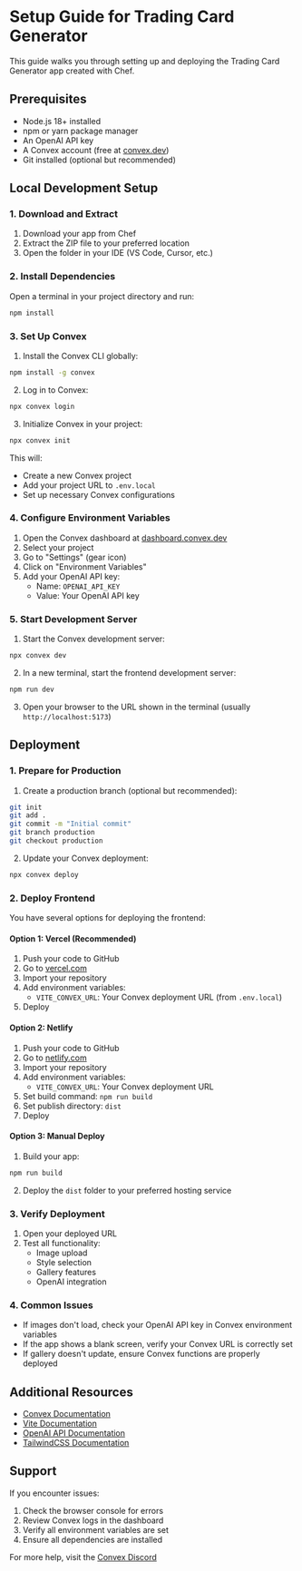 # Setup Guide for Trading Card Generator

This guide walks you through setting up and deploying the Trading Card Generator app created with Chef.

## Prerequisites

- Node.js 18+ installed
- npm or yarn package manager
- An OpenAI API key
- A Convex account (free at [convex.dev](https://dashboard.convex.dev))
- Git installed (optional but recommended)

## Local Development Setup

### 1. Download and Extract

1. Download your app from Chef
2. Extract the ZIP file to your preferred location
3. Open the folder in your IDE (VS Code, Cursor, etc.)

### 2. Install Dependencies

Open a terminal in your project directory and run:

```bash
npm install
```

### 3. Set Up Convex

1. Install the Convex CLI globally:
```bash
npm install -g convex
```

2. Log in to Convex:
```bash
npx convex login
```

3. Initialize Convex in your project:
```bash
npx convex init
```

This will:
- Create a new Convex project
- Add your project URL to `.env.local`
- Set up necessary Convex configurations

### 4. Configure Environment Variables

1. Open the Convex dashboard at [dashboard.convex.dev](https://dashboard.convex.dev)
2. Select your project
3. Go to "Settings" (gear icon)
4. Click on "Environment Variables"
5. Add your OpenAI API key:
   - Name: `OPENAI_API_KEY`
   - Value: Your OpenAI API key

### 5. Start Development Server

1. Start the Convex development server:
```bash
npx convex dev
```

2. In a new terminal, start the frontend development server:
```bash
npm run dev
```

3. Open your browser to the URL shown in the terminal (usually `http://localhost:5173`)

## Deployment

### 1. Prepare for Production

1. Create a production branch (optional but recommended):
```bash
git init
git add .
git commit -m "Initial commit"
git branch production
git checkout production
```

2. Update your Convex deployment:
```bash
npx convex deploy
```

### 2. Deploy Frontend

You have several options for deploying the frontend:

#### Option 1: Vercel (Recommended)

1. Push your code to GitHub
2. Go to [vercel.com](https://vercel.com)
3. Import your repository
4. Add environment variables:
   - `VITE_CONVEX_URL`: Your Convex deployment URL (from `.env.local`)
5. Deploy

#### Option 2: Netlify

1. Push your code to GitHub
2. Go to [netlify.com](https://netlify.com)
3. Import your repository
4. Add environment variables:
   - `VITE_CONVEX_URL`: Your Convex deployment URL
5. Set build command: `npm run build`
6. Set publish directory: `dist`
7. Deploy

#### Option 3: Manual Deploy

1. Build your app:
```bash
npm run build
```

2. Deploy the `dist` folder to your preferred hosting service

### 3. Verify Deployment

1. Open your deployed URL
2. Test all functionality:
   - Image upload
   - Style selection
   - Gallery features
   - OpenAI integration

### 4. Common Issues

- If images don't load, check your OpenAI API key in Convex environment variables
- If the app shows a blank screen, verify your Convex URL is correctly set
- If gallery doesn't update, ensure Convex functions are properly deployed

## Additional Resources

- [Convex Documentation](https://docs.convex.dev)
- [Vite Documentation](https://vitejs.dev)
- [OpenAI API Documentation](https://platform.openai.com/docs)
- [TailwindCSS Documentation](https://tailwindcss.com/docs)

## Support

If you encounter issues:

1. Check the browser console for errors
2. Review Convex logs in the dashboard
3. Verify all environment variables are set
4. Ensure all dependencies are installed

For more help, visit the [Convex Discord](https://discord.com/invite/q5K2VHvBcD)
